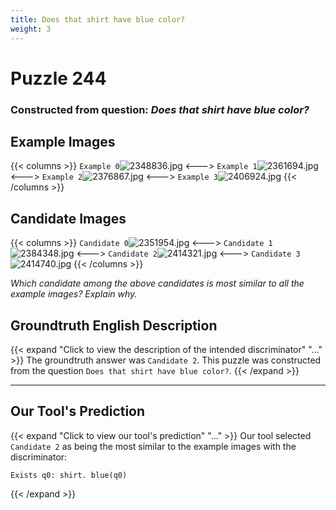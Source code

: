 ```yaml
---
title: Does that shirt have blue color?
weight: 3
---
```


# Puzzle 244
### Constructed from question: _Does that shirt have blue color?_


## Example Images
{{< columns >}}
`Example 0`![2348836.jpg](/gqa_images/2348836.jpg)
<--->
`Example 1`![2361694.jpg](/gqa_images/2361694.jpg)
<--->
`Example 2`![2376867.jpg](/gqa_images/2376867.jpg)
<--->
`Example 3`![2406924.jpg](/gqa_images/2406924.jpg)
{{< /columns >}}

## Candidate Images
{{< columns >}}
`Candidate 0`![2351954.jpg](/gqa_images/2351954.jpg)
<--->
`Candidate 1`![2384348.jpg](/gqa_images/2384348.jpg)
<--->
`Candidate 2`![2414321.jpg](/gqa_images/2414321.jpg)
<--->
`Candidate 3`![2414740.jpg](/gqa_images/2414740.jpg)
{{< /columns >}}

*Which candidate among the above candidates is most similar to all the example images? Explain why.*

## Groundtruth English Description

{{< expand "Click to view the description of the intended discriminator" "..." >}}
The groundtruth answer was `Candidate 2`. This puzzle was constructed from the question `Does that shirt have blue color?`.
{{< /expand >}}

---

## Our Tool's Prediction

{{< expand "Click to view our tool's prediction" "..." >}}
Our tool selected `Candidate 2` as being the most similar to the example images with the discriminator:
```plaintext
Exists q0: shirt. blue(q0)
```
{{< /expand >}}
